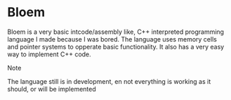 # Bloem

Bloem is a very basic intcode/assembly like, C++ interpreted programming language I made because I was bored.
The language uses memory cells and pointer systems to opperate basic functionality. It also has a very easy way to implement C++ code.

> [!NOTE]
> The language still is in development, en not everything is working as it should, or will be implemented
